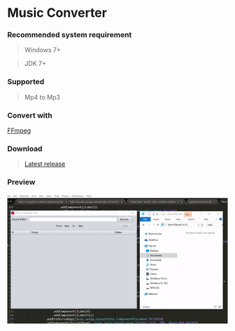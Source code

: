 # Music Converter
### Recommended system requirement
> Windows 7+

> JDK 7+

### Supported
> Mp4 to Mp3

### Convert with
[FFmpeg](https://www.ffmpeg.org)

### Download
> [Latest release](https://github.com/prongbang/MusicConverter/releases)

### Preview
![ScreenShot](https://raw.githubusercontent.com/prongbang/images/master/MusicConverter.gif)
